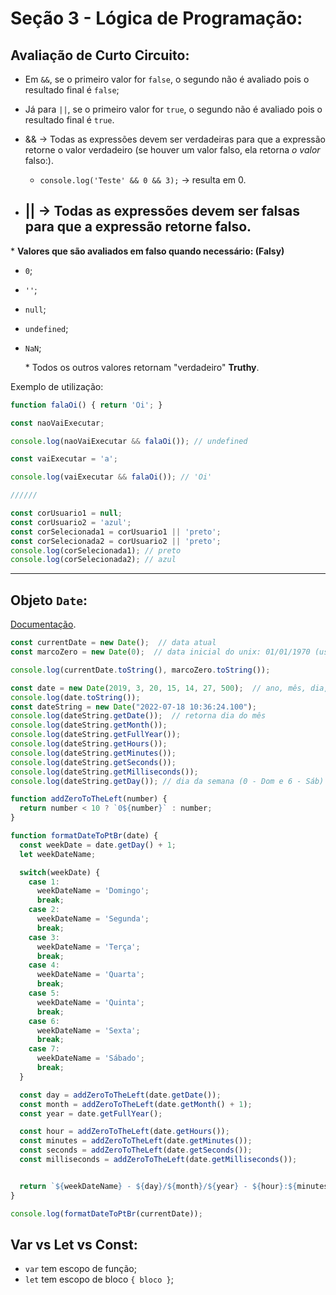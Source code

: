 # Seção 3 - Lógica de Programação:

## Avaliação de Curto Circuito:

- Em `&&`, se o primeiro valor for `false`, o segundo não é avaliado pois o resultado final é `false`;
- Já para `||`, se o primeiro valor for `true`, o segundo não é avaliado pois o resultado final é `true`.

- && -> Todas as expressões devem ser verdadeiras para que a expressão retorne o valor verdadeiro (se houver um valor falso, ela retorna *o valor* falso:).
  - `console.log('Teste' && 0 && 3);` -> resulta em 0.
- || -> Todas as expressões devem ser falsas para que a expressão retorne falso.
  - 

\* **Valores que são avaliados em falso quando necessário: (Falsy)**
- `0`;
- `''`;
- `null`;
- `undefined`;
- `NaN`;

  \* Todos os outros valores retornam "verdadeiro" **Truthy**.

Exemplo de utilização:

```javascript
function falaOi() { return 'Oi'; }

const naoVaiExecutar;

console.log(naoVaiExecutar && falaOi()); // undefined

const vaiExecutar = 'a';

console.log(vaiExecutar && falaOi()); // 'Oi'

//////

const corUsuario1 = null;
const corUsuario2 = 'azul';
const corSelecionada1 = corUsuario1 || 'preto';
const corSelecionada2 = corUsuario2 || 'preto';
console.log(corSelecionada1); // preto
console.log(corSelecionada2); // azul

```

---

## Objeto `Date`:

[Documentação](https://developer.mozilla.org/pt-BR/docs/Web/JavaScript/Reference/Global_Objects/Date).

```javascript
const currentDate = new Date();  // data atual
const marcoZero = new Date(0);  // data inicial do unix: 01/01/1970 (usar negativo para datas anteriores).

console.log(currentDate.toString(), marcoZero.toString());

const date = new Date(2019, 3, 20, 15, 14, 27, 500);  // ano, mês, dia, hora, minuto, segundo, milissegundo -> mês começa do 0 (Jan) a 11 (Dez)
console.log(date.toString());
const dateString = new Date("2022-07-18 10:36:24.100"); 
console.log(dateString.getDate());  // retorna dia do mês
console.log(dateString.getMonth());
console.log(dateString.getFullYear());
console.log(dateString.getHours());
console.log(dateString.getMinutes());
console.log(dateString.getSeconds());
console.log(dateString.getMilliseconds());
console.log(dateString.getDay()); // dia da semana (0 - Dom e 6 - Sáb)

function addZeroToTheLeft(number) {
  return number < 10 ? `0${number}` : number;
}

function formatDateToPtBr(date) {
  const weekDate = date.getDay() + 1;
  let weekDateName;

  switch(weekDate) {
    case 1:
      weekDateName = 'Domingo';
      break;
    case 2:
      weekDateName = 'Segunda';
      break;
    case 3:
      weekDateName = 'Terça';
      break;
    case 4:
      weekDateName = 'Quarta';
      break;
    case 5:
      weekDateName = 'Quinta';
      break;
    case 6:
      weekDateName = 'Sexta';
      break;
    case 7:
      weekDateName = 'Sábado';
      break;
  }

  const day = addZeroToTheLeft(date.getDate());
  const month = addZeroToTheLeft(date.getMonth() + 1);
  const year = date.getFullYear();

  const hour = addZeroToTheLeft(date.getHours());
  const minutes = addZeroToTheLeft(date.getMinutes());
  const seconds = addZeroToTheLeft(date.getSeconds());
  const milliseconds = addZeroToTheLeft(date.getMilliseconds());


  return `${weekDateName} - ${day}/${month}/${year} - ${hour}:${minutes}:${seconds}.${milliseconds}`;
}

console.log(formatDateToPtBr(currentDate));

```

## Var vs Let vs Const:

- `var` tem escopo de função;
- `let` tem escopo de bloco ` { bloco } `;




